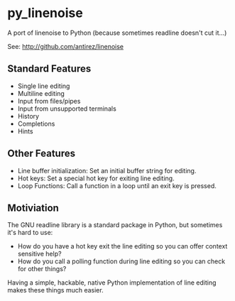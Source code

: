 # py_linenoise

A port of linenoise to Python (because sometimes readline doesn't cut it...)

See: http://github.com/antirez/linenoise

## Standard Features
 * Single line editing
 * Multiline editing
 * Input from files/pipes
 * Input from unsupported terminals
 * History
 * Completions
 * Hints

## Other Features
 * Line buffer initialization: Set an initial buffer string for editing.
 * Hot keys: Set a special hot key for exiting line editing.
 * Loop Functions: Call a function in a loop until an exit key is pressed.
 
## Motiviation

The GNU readline library is a standard package in Python, but sometimes it's hard to use:

 * How do you have a hot key exit the line editing so you can offer context sensitive help?
 * How do you call a polling function during line editing so you can check for other things?

Having a simple, hackable, native Python implementation of line editing makes these things much easier. 
